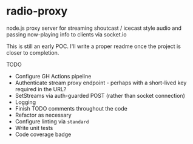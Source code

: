 # radio-proxy
node.js proxy server for streaming shoutcast / icecast style audio and passing now-playing info to clients via socket.io

This is still an early POC.  I'll write a proper readme once the project is closer to completion.

TODO
* Configure GH Actions pipeline
* Authenticate stream proxy endpoint - perhaps with a short-lived key required in the URL?
* SetStreams via auth-guarded POST (rather than socket connection)
* Logging
* Finish TODO comments throughout the code
* Refactor as necessary
* Configure linting via `standard`
* Write unit tests
* Code coverage badge